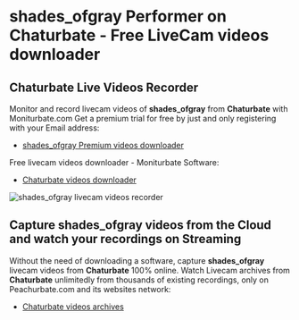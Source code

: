 # shades_ofgray Performer on Chaturbate - Free LiveCam videos downloader

## Chaturbate Live Videos Recorder

Monitor and record livecam videos of **shades_ofgray** from **Chaturbate** with Moniturbate.com
Get a premium trial for free by just and only registering with your Email address:
* [shades_ofgray Premium videos downloader](https://moniturbate.com/request-demo-licence-key.html)

Free livecam videos downloader - Moniturbate Software:
* [Chaturbate videos downloader](https://moniturbate.com/moniturbate-download-software.html)

![shades_ofgray livecam videos recorder](https://peachurnet.com/templates/moniturbate-software.png)


## Capture shades_ofgray videos from the Cloud and watch your recordings on Streaming

Without the need of downloading a software, capture **shades_ofgray** livecam videos from **Chaturbate** 100% online.
Watch Livecam archives from **Chaturbate** unlimitedly from thousands of existing recordings, only on Peachurbate.com and its websites network:
* [Chaturbate videos archives](https://peachurnet.com/)